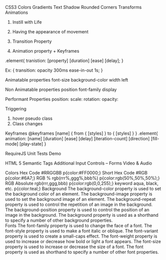 CSS3
Colors
Gradients
Text Shadow
Rounded Corners
Transforms
Animations


1. Instill with Life
2. Having the appearance of movement

1. Transition Property
2. Animation property + Keyframes

.element{
  tranistion: [property] [duration] [ease] [delay];
}

Ex: {
  transition: opacity 300ms ease-in-out 1s;
}

Animatable properties
font-size
background-color
width
left

Non Animatable properties
position
font-family
display

Performant Properties
position:
scale:
rotation:
opacity:

Triggering
1. hover pseudo class
2. Class changes

Keyframes
@keyframes [name] {
  from {
    [styles]
  }
  to {
    [styles]
  }
}
.element{
  animation: [name] [duration] [ease] [delay] [iteration-count] [direction] [fill-mode] [play-state]
}

RequireJS Unit Tests Demo

HTML 5
Semantic Tags
Additional Input Controls – Forms
Video & Audio

Colors
  Hex Code  #RRGGBB p{color:#FF0000;}
  Short Hex Code  #RGB  p{color:#6A7;}
  RGB % rgb(rrr%,ggg%,bbb%) p{color:rgb(50%,50%,50%);}
  RGB Absolute  rgb(rrr,ggg,bbb)  p{color:rgb(0,0,255);}
  keyword aqua, black, etc. p{color:teal;}
Background
  The background-color property is used to set the background color of an element.
  The background-image property is used to set the background image of an element.
  The background-repeat property is used to control the repetition of an image in the background.
  The background-position property is used to control the position of an image in the background.
  The background property is used as a shorthand to specify a number of other background properties.  
Fonts
  The font-family property is used to change the face of a font.
  The font-style property is used to make a font italic or oblique.
  The font-variant property is used to create a small-caps effect.
  The font-weight property is used to increase or decrease how bold or light a font appears.
  The font-size property is used to increase or decrease the size of a font.
  The font property is used as shorthand to specify a number of other font properties.